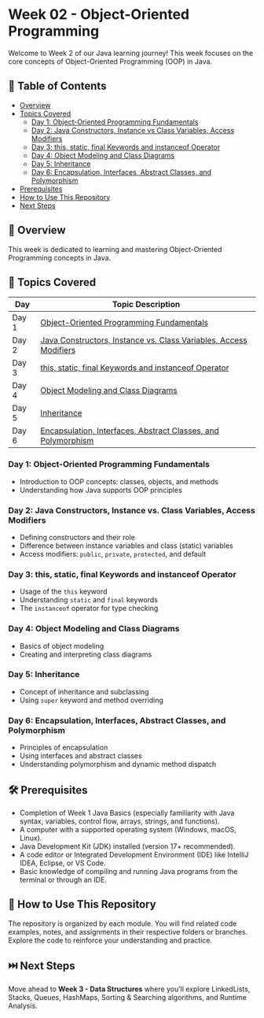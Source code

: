 # Week 02 - Object-Oriented Programming

Welcome to Week 2 of our Java learning journey! This week focuses on the core concepts of Object-Oriented Programming (OOP) in Java.

## 📑 Table of Contents
- [Overview](#overview)
- [Topics Covered](#topics-covered)
  - [Day 1: Object-Oriented Programming Fundamentals](#day-1-object-oriented-programming-fundamentals)
  - [Day 2: Java Constructors, Instance vs Class Variables, Access Modifiers](#day-2-java-constructors-instance-vs-class-variables-access-modifiers)
  - [Day 3: this, static, final Keywords and instanceof Operator](#day-3-this-static-final-keywords-and-instanceof-operator)
  - [Day 4: Object Modeling and Class Diagrams](#day-4-object-modeling-and-class-diagrams)
  - [Day 5: Inheritance](#day-5-inheritance)
  - [Day 6: Encapsulation, Interfaces, Abstract Classes, and Polymorphism](#day-6-encapsulation-interfaces-abstract-classes-and-polymorphism)
- [Prerequisites](#prerequisites)
- [How to Use This Repository](#how-to-use-this-repository)
- [Next Steps](#next-steps)

## 🧠 Overview

This week is dedicated to learning and mastering Object-Oriented Programming concepts in Java.

## 📘 Topics Covered

| Day   | Topic Description                                                      | 
|-------|------------------------------------------------------------------------|
| Day 1 | [Object-Oriented Programming Fundamentals](#day-1-object-oriented-programming-fundamentals)           |
| Day 2 | [Java Constructors, Instance vs. Class Variables, Access Modifiers](#day-2-java-constructors-instance-vs-class-variables-access-modifiers) | 
| Day 3 | [this, static, final Keywords and instanceof Operator](#day-3-this-static-final-keywords-and-instanceof-operator)               | 
| Day 4 | [Object Modeling and Class Diagrams](#day-4-object-modeling-and-class-diagrams)                        |         |
| Day 5 | [Inheritance](#day-5-inheritance)                                                                   |
| Day 6 | [Encapsulation, Interfaces, Abstract Classes, and Polymorphism](#day-6-encapsulation-interfaces-abstract-classes-and-polymorphism) | 

### Day 1: Object-Oriented Programming Fundamentals
- Introduction to OOP concepts: classes, objects, and methods  
- Understanding how Java supports OOP principles  

### Day 2: Java Constructors, Instance vs. Class Variables, Access Modifiers
- Defining constructors and their role  
- Difference between instance variables and class (static) variables  
- Access modifiers: `public`, `private`, `protected`, and default  

### Day 3: this, static, final Keywords and instanceof Operator
- Usage of the `this` keyword  
- Understanding `static` and `final` keywords  
- The `instanceof` operator for type checking  

### Day 4: Object Modeling and Class Diagrams
- Basics of object modeling  
- Creating and interpreting class diagrams  

### Day 5: Inheritance
- Concept of inheritance and subclassing  
- Using `super` keyword and method overriding  

### Day 6: Encapsulation, Interfaces, Abstract Classes, and Polymorphism
- Principles of encapsulation  
- Using interfaces and abstract classes  
- Understanding polymorphism and dynamic method dispatch

## 🛠️ Prerequisites

- Completion of Week 1 Java Basics (especially familiarity with Java syntax, variables, control flow, arrays, strings, and functions).
- A computer with a supported operating system (Windows, macOS, Linux).
- Java Development Kit (JDK) installed (version 17+ recommended).
- A code editor or Integrated Development Environment (IDE) like IntelliJ IDEA, Eclipse, or VS Code.
- Basic knowledge of compiling and running Java programs from the terminal or through an IDE.


## 📂 How to Use This Repository

The repository is organized by each module. You will find related code examples, notes, and assignments in their respective folders or branches. Explore the code to reinforce your understanding and practice.

## ⏭️ Next Steps

Move ahead to **Week 3 - Data Structures** where you’ll explore LinkedLists, Stacks, Queues, HashMaps, Sorting & Searching algorithms, and Runtime Analysis.
